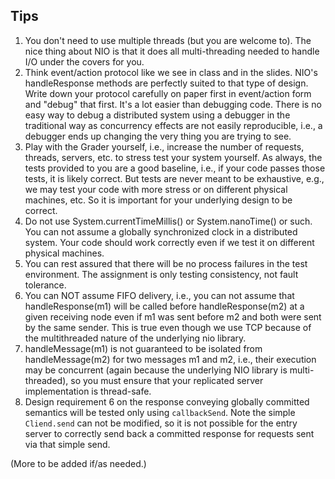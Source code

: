 ## Tips ##

1. You don't need to use multiple threads (but you are welcome to). The nice thing about NIO is that it does all multi-threading needed to handle I/O under the covers for you.
2. Think event/action protocol like we see in class and in the slides. NIO's handleResponse methods are perfectly suited to that type of design. Write down your protocol carefully on paper first in event/action form and "debug" that first. It's a lot easier than debugging code. There is no easy way to debug a distributed system using a debugger in the traditional way as concurrency effects are not easily reproducible, i.e., a debugger ends up changing the very thing you are trying to see.
4. Play with the Grader yourself, i.e., increase the number of requests, threads, servers, etc. to stress test your system yourself. As always, the tests provided to you are a good baseline, i.e., if your code passes those tests, it is likely correct. But tests are never meant to be exhaustive, e.g., we may test your code with more stress or on different physical machines, etc. So it is important for your underlying design to be correct.
5. Do not use System.currentTimeMillis() or System.nanoTime() or such. You can not assume a globally synchronized clock in a distributed system. Your code should work correctly even if we test it on different physical machines.
6. You can rest assured that there will be no process failures in the test environment. The assignment is only testing consistency, not fault tolerance.
7. You can NOT assume FIFO delivery, i.e., you can not assume that handleResponse(m1) will be called before handleResponse(m2) at a given receiving node even if m1 was sent before m2 and both were sent by the same sender. This is true even though we use TCP because of the multithreaded nature of the underlying nio library.
8. handleMessage(m1) is not guaranteed to be isolated from handleMessage(m2) for two messages m1 and m2, i.e., their execution may be concurrent (again because the underlying NIO library is multi-threaded), so you must ensure that your replicated server implementation is thread-safe.
9. Design requirement 6 on the response conveying globally committed semantics will be tested only using `callbackSend`. Note the simple `Cliend.send` can not be modified, so it is not possible for the entry server to correctly send back a committed response for requests sent via that simple send. 

(More to be added if/as needed.)